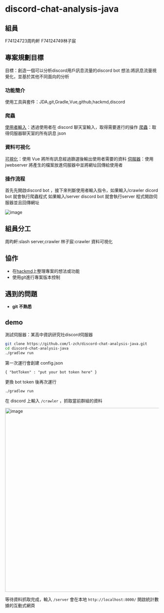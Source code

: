 # discord-chat-analysis-java

## 組員
F74124723周昀軒 F74124749林子宸

## 專案規劃目標
目標：創造一個可以分析discord用戶訊息流量的discord bot
想法:將訊息流量視覺化，並基於其他不同面向的分析

### 功能簡介
使用工具與套件：JDA,git,Gradle,Vue,github,hackmd,discord

### 爬蟲
[使用者輸入](https://github.com/l-zch/discord-chat-analysis-java/blob/main/app/src/main/java/app/SlashBot.java)：透過使用者在 discord 聊天室輸入，取得需要進行的操作
[爬蟲](https://github.com/l-zch/discord-chat-analysis-java/blob/main/app/src/main/java/crawler/Crawler.java)：取得伺服器聊天室的所有訊息 json
### 資料可視化
[可視化](https://github.com/l-zch/discord-stat-frontend)：使用 Vue 將所有訊息經過篩選後輸出使用者需要的資料
[伺服器](https://github.com/l-zch/discord-chat-analysis-java/blob/main/app/src/main/java/app/CustomHttpServer.java)：使用 jwebserver 將產生的檔案放進伺服器中並將網址回傳給使用者


### 操作流程

首先先開啟discord bot ，接下來判斷使用者輸入指令，如果輸入/crawler  dicord bot 就會執行爬蟲程式
如果輸入/server discord bot 就會執行server 程式開啟伺服器並且回傳網址

![image](https://hackmd.io/_uploads/rJ10MBarC.png)




## 組員分工
周昀軒:slash server,crawler 
林子宸:crawler 資料可視化

## 協作
* 在[hackmd](https://hackmd.io/@yunshiuan/ByNZ37dSC)上整理專案的想法或功能
* 使用git進行專案版本控制

## 遇到的問題
* **git 不熟悉** 


## demo
測試伺服器：某高中資訊研究社discord伺服器

```sh
git clone https://github.com/l-zch/discord-chat-analysis-java.git
cd discord-chat-analysis-java
./gradlew run
```
第一次運行會創建 config.json
```
{ "botToken" : "put your bot token here" }
```
更換 bot token 後再次運行
```
./gradlew run
```

在 discord 上輸入 `/crawler` ，抓取當前群組的資料

<img width="603" alt="image" src="https://github.com/l-zch/discord-chat-analysis-java/assets/89698082/901e25ad-b978-45c3-93f7-4ff04a3e24d0">

等待資料抓取完成，輸入 `/server` 會在本地 `http://localhost:8000/` 開啟統計數據的互動式網頁
